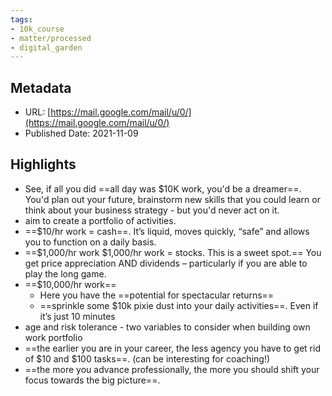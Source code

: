 ```yaml
---
tags: 
- 10k_course
- matter/processed
- digital_garden
---
```

## Metadata
* URL: [https://mail.google.com/mail/u/0/](https://mail.google.com/mail/u/0/)
* Published Date: 2021-11-09

## Highlights
* See, if all you did ==all day was $10K work, you'd be a dreamer==. You'd plan out your future, brainstorm new skills that you could learn or think about your business strategy - but you'd never act on it.
* aim to create a portfolio of activities.
* ==$10/hr work = cash==. It’s liquid, moves quickly, “safe” and allows you to function on a daily basis.
* ==$1,000/hr work $1,000/hr work = stocks. This is a sweet spot.== You get price appreciation AND dividends – particularly if you are able to play the long game.
* ==$10,000/hr work==
	* Here you have the ==potential for spectacular returns==
	* ==sprinkle some $10k pixie dust into your daily activities==. Even if it’s just 10 minutes
* age and risk tolerance - two variables to consider when building own work portfolio
* ==the earlier you are in your career, the less agency you have to get rid of $10 and $100 tasks==. (can be interesting for coaching!)
* ==the more you advance professionally, the more you should shift your focus towards the big picture==.